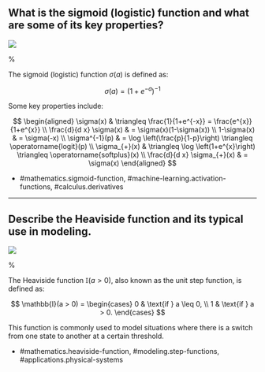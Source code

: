 ## What is the sigmoid (logistic) function and what are some of its key properties?

![](https://cdn.mathpix.com/cropped/2024_06_13_5e8463dfe213d57710b3g-1.jpg?height=510&width=1248&top_left_y=222&top_left_x=381)

% 

The sigmoid (logistic) function $\sigma(a)$ is defined as:

$$
\sigma(a) = \left(1 + e^{-a} \right)^{-1}
$$

Some key properties include:

$$
\begin{aligned}
\sigma(x) & \triangleq \frac{1}{1+e^{-x}} = \frac{e^{x}}{1+e^{x}} \\
\frac{d}{d x} \sigma(x) & = \sigma(x)(1-\sigma(x)) \\
1-\sigma(x) & = \sigma(-x) \\
\sigma^{-1}(p) & = \log \left(\frac{p}{1-p}\right) \triangleq \operatorname{logit}(p) \\
\sigma_{+}(x) & \triangleq \log \left(1+e^{x}\right) \triangleq \operatorname{softplus}(x) \\
\frac{d}{d x} \sigma_{+}(x) & = \sigma(x)
\end{aligned}
$$

- #mathematics.sigmoid-function, #machine-learning.activation-functions, #calculus.derivatives

---

## Describe the Heaviside function and its typical use in modeling.

![](https://cdn.mathpix.com/cropped/2024_06_13_5e8463dfe213d57710b3g-1.jpg?height=510&width=1248&top_left_y=222&top_left_x=381)

%

The Heaviside function $\mathbb{I}(a > 0)$, also known as the unit step function, is defined as:

$$
\mathbb{I}(a > 0) =
\begin{cases} 
0 & \text{if } a \leq 0, \\
1 & \text{if } a > 0.
\end{cases}
$$

This function is commonly used to model situations where there is a switch from one state to another at a certain threshold.

- #mathematics.heaviside-function, #modeling.step-functions, #applications.physical-systems